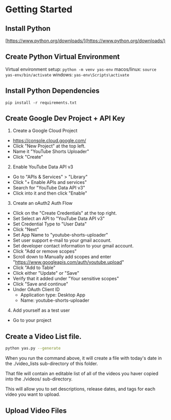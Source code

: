 # Getting Started

## Install Python

[https://www.python.org/downloads/](https://www.python.org/downloads/)

## Create Python Virtual Environment

Virtual environment setup:
`python -m venv yas-env`
macos/linux:
`source yas-env/bin/activate`
windows:
`yas-env\Scripts\activate`

## Install Python Dependencies

`pip install -r requirements.txt`

## Create Google Dev Project + API Key

1. Create a Google Cloud Project

- https://console.cloud.google.com/
- Click "New Project" at the top left.
- Name it "YouTube Shorts Uploader"
- Click "Create"

2. Enable YouTube Data API v3

- Go to "APIs & Services" > "Library"
- Click "+ Enable APIs and services"
- Search for "YouTube Data API v3"
- Click into it and then click "Enable"

3. Create an oAuth2 Auth Flow

- Click on the "Create Credentials" at the top right.
- Set Select an API to "YouTube Data API v3"
- Set Credential Type to "User Data"
- Click "Next"
- Set App Name to "youtube-shorts-uploader"
- Set user support e-mail to your gmail account.
- Set developer contact information to your gmail account.
- Click "Add or remove scopes"
- Scroll down to Manually add scopes and enter "https://www.googleapis.com/auth/youtube.upload"
- Click "Add to Table"
- Click either "Update" or "Save"
- Verify that it added under "Your sensitive scopes"
- Click "Save and continue"
- Under OAuth Client ID
  - Application type: Desktop App
  - Name: youtube-shorts-uploader

4. Add yourself as a test user

- Go to your project

## Create a Video List file.

```bash
python yas.py --generate
```

When you run the command above, it will create a file with today's date in the ./video_lists sub-directory of this folder.

That file will contain an editable list of all of the videos you haver copied into the ./videos/ sub-directory.

This will allow you to set descriptions, release dates, and tags for each video you want to upload.

## Upload Video Files
